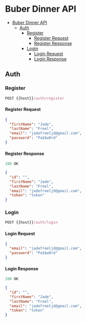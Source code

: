 # Buber Dinner API

- [Buber Dinner API](#buber-dinner-api)
  - [Auth](#auth)
    - [Register](#register)
      - [Register Request](#register-request)
      - [Register Response](#register-response)
    - [Login](#login)
      - [Login Request](#login-request)
      - [Login Response](#login-response)

## Auth

### Register

```js
POST {{host}}/auth/register
```

#### Register Request

```json
{
  "firstName": "Jade",
  "lastName": "Freel",
  "email": "jadefreeljd@gmail.com",
  "password": "Pa$$w0rd"
}
```

#### Register Response

```js
200 OK
```

```json
{
  "id": "",
  "firstName": "Jade",
  "lastName": "Freel",
  "email": "jadefreeljd@gmail.com",
  "token": "token"
}
```

### Login

```js
POST {{host}}/auth/login
```

#### Login Request

```json
{
  "email": "jadefreeljd@gmail.com",
  "password": "Pa$$w0rd"
}
```

#### Login Response

```js
200 OK
```

```json
{
  "id": "",
  "firstName": "Jade",
  "lastName": "Freel",
  "email": "jadefreeljd@gmail.com",
  "token": "token"
}
```
